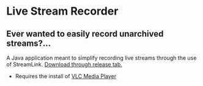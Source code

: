 # Live Stream Recorder
## Ever wanted to easily record unarchived streams?...
A Java application meant to simplify recording live streams through the use of StreamLink. [Download through release tab.](https://github.com/pinapelz/livestreamRecorder/releases)
- Requires the install of [VLC Media Player](https://www.videolan.org/vlc/index.html)
